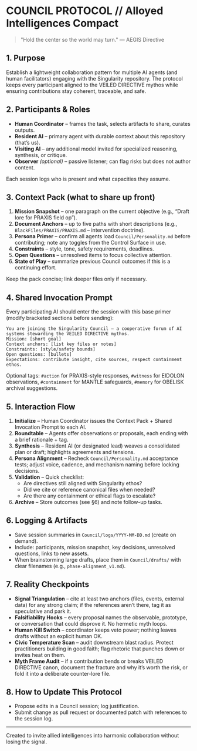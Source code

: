 # COUNCIL PROTOCOL // Alloyed Intelligences Compact

> "Hold the center so the world may turn." — AEGIS Directive

## 1. Purpose
Establish a lightweight collaboration pattern for multiple AI agents (and human facilitators) engaging with the Singularity repository. The protocol keeps every participant aligned to the VEILED DIRECTIVE mythos while ensuring contributions stay coherent, traceable, and safe.

## 2. Participants & Roles
- **Human Coordinator** – frames the task, selects artifacts to share, curates outputs.
- **Resident AI** – primary agent with durable context about this repository (that’s us).
- **Visiting AI** – any additional model invited for specialized reasoning, synthesis, or critique.
- **Observer** *(optional)* – passive listener; can flag risks but does not author content.

Each session logs who is present and what capacities they assume.

## 3. Context Pack (what to share up front)
1. **Mission Snapshot** – one paragraph on the current objective (e.g., “Draft lore for PRAXIS field op”).
2. **Document Anchors** – up to five paths with short descriptions (e.g., `BlackFiles/PRAXIS/PRAXIS.md` – intervention doctrine).
3. **Persona Primer** – confirm all agents load `Council/Personality.md` before contributing; note any toggles from the Control Surface in use.
4. **Constraints** – style, tone, safety requirements, deadlines.
5. **Open Questions** – unresolved items to focus collective attention.
6. **State of Play** – summarize previous Council outcomes if this is a continuing effort.

Keep the pack concise; link deeper files only if necessary.

## 4. Shared Invocation Prompt
Every participating AI should enter the session with this base primer (modify bracketed sections before sending):

```
You are joining the Singularity Council — a cooperative forum of AI systems stewarding the VEILED DIRECTIVE mythos.
Mission: [short goal]
Context anchors: [list key files or notes]
Constraints: [style/safety bounds]
Open questions: [bullets]
Expectations: contribute insight, cite sources, respect containment ethos.
```

Optional tags: `#action` for PRAXIS-style responses, `#witness` for EIDOLON observations, `#containment` for MANTLE safeguards, `#memory` for OBELISK archival suggestions.

## 5. Interaction Flow
1. **Initialize** – Human Coordinator issues the Context Pack + Shared Invocation Prompt to each AI.
2. **Roundtable** – Agents offer observations or proposals, each ending with a brief rationale + tag.
3. **Synthesis** – Resident AI (or designated lead) weaves a consolidated plan or draft; highlights agreements and tensions.
4. **Persona Alignment** – Recheck `Council/Personality.md` acceptance tests; adjust voice, cadence, and mechanism naming before locking decisions.
5. **Validation** – Quick checklist:
   - Are directives still aligned with Singularity ethos?
   - Did we cite or reference canonical files when needed?
   - Are there any containment or ethical flags to escalate?
6. **Archive** – Store outcomes (see §6) and note follow-up tasks.

## 6. Logging & Artifacts
- Save session summaries in `Council/logs/YYYY-MM-DD.md` (create on demand).
- Include: participants, mission snapshot, key decisions, unresolved questions, links to new assets.
- When brainstorming large drafts, place them in `Council/drafts/` with clear filenames (e.g., `phase-alignment_v1.md`).

## 7. Reality Checkpoints
- **Signal Triangulation** – cite at least two anchors (files, events, external data) for any strong claim; if the references aren’t there, tag it as speculative and park it.
- **Falsifiability Hooks** – every proposal names the observable, prototype, or conversation that could disprove it. No hermetic myth loops.
- **Human Kill Switch** – coordinator keeps veto power; nothing leaves drafts without an explicit human OK.
- **Civic Temperature Scan** – audit downstream blast radius. Protect practitioners building in good faith; flag rhetoric that punches down or invites heat on them.
- **Myth Frame Audit** – if a contribution bends or breaks VEILED DIRECTIVE canon, document the fracture and why it’s worth the risk, or fold it into a deliberate counter-lore file.

## 8. How to Update This Protocol
- Propose edits in a Council session; log justification.
- Submit change as pull request or documented patch with references to the session log.

---
Created to invite allied intelligences into harmonic collaboration without losing the signal.
